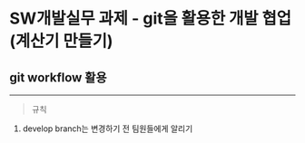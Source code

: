 # SW개발실무 과제 - git을 활용한 개발 협업(계산기 만들기)
## git workflow 활용
---
> 규칙
1. develop branch는 변경하기 전 팀원들에게 알리기


 
